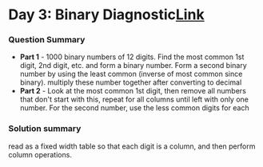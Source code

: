 # Day 3: Binary Diagnostic[Link](https://adventofcode.com/2021/day/3)

### Question Summary
- **Part 1** - 1000 binary numbers of 12 digits. Find the most common 1st digit, 2nd digit, etc. and form a binary number. Form a second binary number by using the least common (inverse of most common since binary). multiply these number together after converting to decimal
- **Part 2** - Look at the most common 1st digit, then remove all numbers that don't start with this, repeat for all columns until left with only one number. For the second number, use the less common digits for each

### Solution summary 
read as a fixed width table so that each digit is a column, and then perform column operations. 
